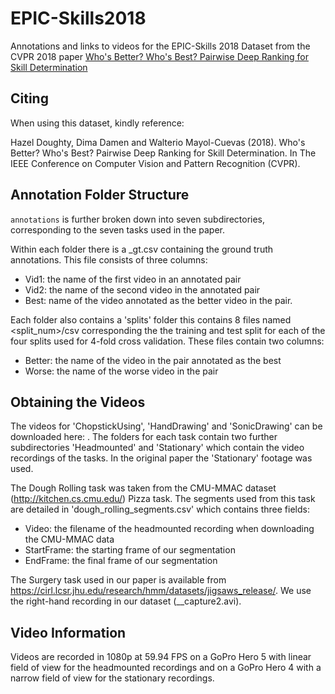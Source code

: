 # EPIC-Skills2018

Annotations and links to videos for the EPIC-Skills 2018 Dataset from the CVPR 2018 paper [Who's Better? Who's Best? Pairwise Deep Ranking for Skill Determination](https://openaccess.thecvf.com/content_cvpr_2018/html/Doughty_Whos_Better_Whos_CVPR_2018_paper.html)

## Citing
When using this dataset, kindly reference:

Hazel Doughty, Dima Damen and Walterio Mayol-Cuevas (2018). Who's Better? Who's Best? Pairwise Deep Ranking for Skill Determination. In The IEEE Conference on Computer Vision and Pattern Recognition (CVPR).

## Annotation Folder Structure
`annotations` is further broken down into seven subdirectories, corresponding to the seven tasks used in the paper. 

Within each folder there is a <task>_gt.csv containing the ground truth annotations. This file consists of three columns:

* Vid1: the name of the first video in an annotated pair 
* Vid2: the name of the second video in the annotated pair
* Best: name of the video annotated as the better video in the pair.

Each folder also contains a 'splits' folder this contains 8 files named <task>_<split>_<split_num>/csv corresponding the the training and test split for each of the four splits used for 4-fold cross validation. These files contain two columns:

 * Better: the name of the video in the pair annotated as the best
 * Worse: the name of the worse video in the pair

## Obtaining the Videos
The videos for 'ChopstickUsing', 'HandDrawing' and 'SonicDrawing' can be downloaded here: . The folders for each task contain two further subdirectories 'Headmounted' and 'Stationary' which contain the video recordings of the tasks. In the original paper the 'Stationary' footage was used.

The Dough Rolling task was taken from the CMU-MMAC dataset (http://kitchen.cs.cmu.edu/) Pizza task.
The segments used from this task are detailed in 'dough_rolling_segments.csv' which contains three fields: 

* Video: the filename of the headmounted recording when downloading the CMU-MMAC data
* StartFrame: the starting frame of our segmentation
* EndFrame: the final frame of our segmentation

The Surgery task used in our paper is available from https://cirl.lcsr.jhu.edu/research/hmm/datasets/jigsaws_release/. We use the right-hand recording in our dataset (<task>_<participant>_capture2.avi).

## Video Information
Videos are recorded in 1080p at 59.94 FPS on a GoPro Hero 5 with linear field of
view for the headmounted recordings and on a GoPro Hero 4 with a narrow field of view for the stationary recordings. 
